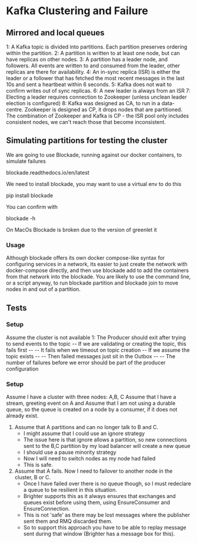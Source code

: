 # Kafka Clustering and Failure
## Mirrored and local queues

1: A Kafka topic is divided into partitions. Each partition preserves ordering within the partition.
2: A partition is written to at least one node, but can have replicas on other nodes.
3: A partition has a leader node, and followers. All events are written to and consumed from the leader, other replicas are there for availability.
4: An in-sync replica (ISR) is either the leader or a follower that has fetched the most recent messages in the last 10s and sent a heartbeat within 6 seconds.
5: Kafka does not wait to confirm writes out of sync replicas.
6: A new leader is always from an ISR
7: Electing a leader requires connection to Zookeeper (unless unclean leader election is configured)
8: Kafka was designed as CA, to run in a data-centre. Zookeeper is designed as CP, it drops nodes that are partitioned. The combination of Zookeeper and Kafka is CP - the ISR pool only includes consistent nodes, we can't reach those that become inconsistent.

## Simulating partitions for testing the cluster
We are going to use Blockade, running against our docker containers, to simulate failures

blockade.readthedocs.io/en/latest

We need to install blockade, you may want to use a virtual env to do this

pip install blockade

You can confirm with 

blockade -h

On MacOs Blockade is broken due to the version of greenlet it

### Usage
Although blockade offers its own docker compose-like syntax for configuring services in a network, its easier to just create the network with docker-compose directly, and then use blockade add to add the containers from that network into the blockade. You are likely to use the command line, or a script anyway, to run blockade partition and blockade join to move nodes in and out of a partition.

## Tests

### Setup
Assume the cluster is not available
1: The Producer should exit after trying to send events to the topic
   -- If we are validating or creating the topic, this fails first
   -- -- It fails when we timeout on topic creation
   -- If we assume the topic exists 
   -- -- Then failed messages just sit in the Outbox
   -- -- The number of failures before we error should be part of the producer configuration


### Setup
Assume I have a cluster with three nodes: A,B, C
Assume that I have a stream, greeting event on A and 
Assume that I am not using a durable queue, so the queue is created on a node by a consumer, if it does not already exist.

1. Assume that A partitions and can no longer talk to B and C. 
    * I might assume that I could use an ignore strategy 
    * The issue here is that ignore allows a partition, so new connections sent to the B,C partition by my load balancer will create a new queue
    * I should use a pause minority strategy
    * Now I will need to switch nodes as my node had failed
    * This is safe.
2. Assume that A fails. Now I need to failover to another node in the cluster, B or C. 
    * Once I have failed over there is no queue though, so I must redeclare a queue to be resilient in this situation. 
    * Brighter supports this as it always ensures that exchanges and queues exist before using them, using EnsureConsumer and EnsureConnection.
    * This is not 'safe' as there may be lost messages where the publisher sent them and RMQ discarded them.
    * So to support this approach you have to be able to replay message sent during that window (Brighter has a message box for this).

